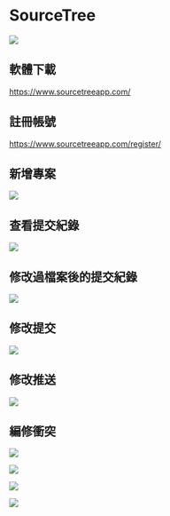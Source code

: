 # SourceTree

![](./SourceTreeNewIcon.png)

## 軟體下載

https://www.sourcetreeapp.com/

## 註冊帳號

<https://www.sourcetreeapp.com/register/>

## 新增專案

![](./addProject.png)

## 查看提交紀錄

![](./log.png)

## 修改過檔案後的提交紀錄

![](./fileEdit.png)

## 修改提交

![](./commit.png)

## 修改推送

![](./push.png)

## 編修衝突

![](./conflict.png)

![](./conflictEdit.png)

![](./conflictEditFinish.png)

![](./conflictCommit.png)
